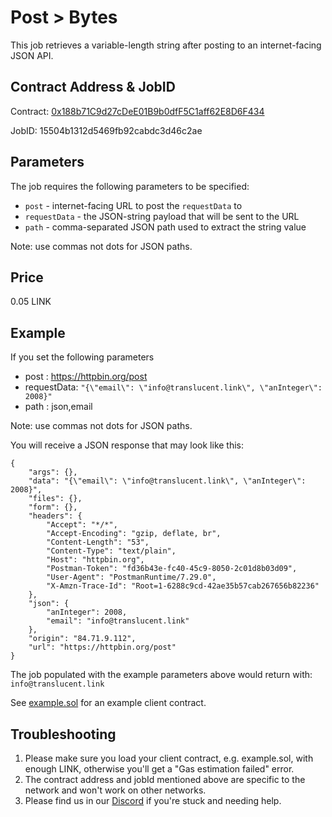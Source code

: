 # Post > Bytes

This job retrieves a variable-length string after posting to an internet-facing JSON API.

## Contract Address & JobID
  
Contract: [0x188b71C9d27cDeE01B9b0dfF5C1aff62E8D6F434](https://rinkeby.etherscan.io/address/0x188b71C9d27cDeE01B9b0dfF5C1aff62E8D6F434)

JobID: 15504b1312d5469fb92cabdc3d46c2ae

## Parameters

The job requires the following parameters to be specified:

* `post` - internet-facing URL to post the `requestData` to
* `requestData` - the JSON-string payload that will be sent to the URL
* `path` - comma-separated JSON path used to extract the string value

Note: use commas not dots for JSON paths.

## Price

0.05 LINK

## Example

If you set the following parameters

* post : https://httpbin.org/post
* requestData: `"{\"email\": \"info@translucent.link\", \"anInteger\": 2008}"`
* path : json,email

Note: use commas not dots for JSON paths.

You will receive a JSON response that may look like this:

    {
        "args": {},
        "data": "{\"email\": \"info@translucent.link\", \"anInteger\": 2008}",
        "files": {},
        "form": {},
        "headers": {
            "Accept": "*/*",
            "Accept-Encoding": "gzip, deflate, br",
            "Content-Length": "53",
            "Content-Type": "text/plain",
            "Host": "httpbin.org",
            "Postman-Token": "fd36b43e-fc40-45c9-8050-2c01d8b03d09",
            "User-Agent": "PostmanRuntime/7.29.0",
            "X-Amzn-Trace-Id": "Root=1-6288c9cd-42ae35b57cab267656b82236"
        },
        "json": {
            "anInteger": 2008,
            "email": "info@translucent.link"
        },
        "origin": "84.71.9.112",
        "url": "https://httpbin.org/post"
    }

The job populated with the example parameters above would return with: `info@translucent.link`

See [example.sol](example.sol) for an example client contract.

## Troubleshooting

1. Please make sure you load your client contract, e.g. example.sol, with enough LINK, otherwise you'll get a "Gas estimation failed" error.
2. The contract address and jobId mentioned above are specific to the network and won't work on other networks.
3. Please find us in our [Discord](https://discord.gg/2bSBwJDJ) if you're stuck and needing help. 
